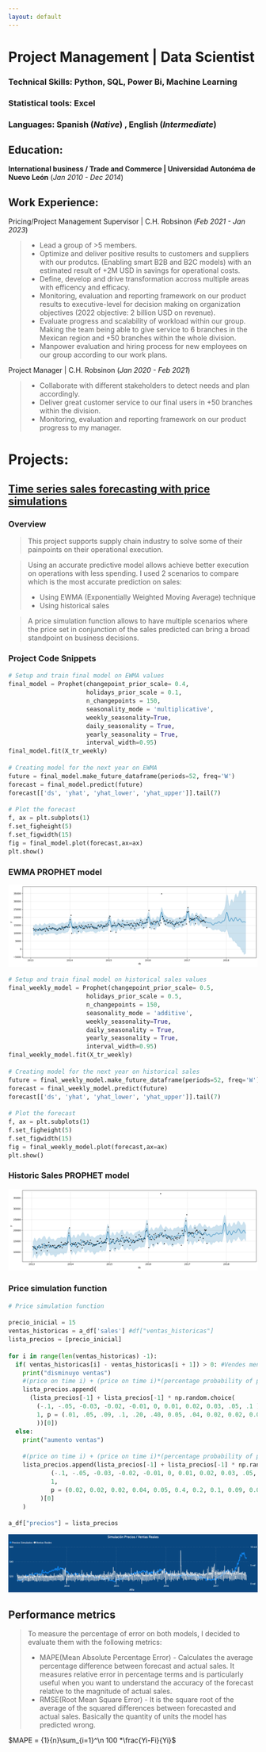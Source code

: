 ```yaml
---
layout: default
---
```

# Project Management | Data Scientist

### Technical Skills: Python, SQL, Power Bi, Machine Learning

### Statistical tools: Excel

### Languages: Spanish (_Native_) , English (_Intermediate_)


## Education:
**International business / Trade and Commerce | Universidad Autonóma de Nuevo León** (_Jan 2010 - Dec 2014_)

## Work Experience:
 Pricing/Project Management Supervisor | C.H. Robsinon (_Feb 2021 - Jan 2023_)
    
   > * Lead a group of >5 members.
   > * Optimize and deliver positive results to customers and suppliers with our produtcs. (Enabling smart B2B and B2C models) with an estimated result of +2M USD in savings for operational costs.
   > * Define, develop and drive transformation accross multiple areas with efficency and efficacy.
   > * Monitoring, evaluation and reporting framework on our product results to executive-level for decision making on organization objectives (2022 objective: 2 billion USD on revenue).
   > * Evaluate progress and scalability of workload within our group. Making the team being able to give service to 6 branches in the Mexican region and +50 branches within the whole division.
   > * Manpower evaluation and hiring process for new employees on our group according to our work plans.


 Project Manager | C.H. Robsinon (_Jan 2020 - Feb 2021_)
    
   > * Collaborate with different stakeholders to detect needs and plan accordingly.
   > * Deliver great customer service to our final users in +50 branches within the division.
   > * Monitoring, evaluation and reporting framework on our product progress to my manager.

# Projects: 

## [Time series sales forecasting with price simulations](https://github.com/IvanMontoya09/Time-series-forecasting-and-price-simulations)

### Overview

> This project supports supply chain industry to solve some of their painpoints on their operational execution.

> Using an accurate predictive model allows achieve better execution on operations with less spending. I used 2 scenarios to compare which is the most accurate prediction on sales:
> * Using EWMA (Exponentially Weighted Moving Average) technique
> * Using historical sales   

> A price simulation function allows to have multiple scenarios where the price set in conjunction of the sales predicted can bring a broad standpoint on business decisions.

### Project Code Snippets 

```python
# Setup and train final model on EWMA values
final_model = Prophet(changepoint_prior_scale= 0.4,
                      holidays_prior_scale = 0.1,
                      n_changepoints = 150,
                      seasonality_mode = 'multiplicative',
                      weekly_seasonality=True,
                      daily_seasonality = True,
                      yearly_seasonality = True,
                      interval_width=0.95)
final_model.fit(X_tr_weekly)

# Creating model for the next year on EWMA
future = final_model.make_future_dataframe(periods=52, freq='W')
forecast = final_model.predict(future)
forecast[['ds', 'yhat', 'yhat_lower', 'yhat_upper']].tail(7)

# Plot the forecast
f, ax = plt.subplots(1)
f.set_figheight(5)
f.set_figwidth(15)
fig = final_model.plot(forecast,ax=ax)
plt.show()

```

### EWMA PROPHET model

![EWMA PROPHET model](assets/img/PROPHET_EWMA.png)

```python
# Setup and train final model on historical sales values
final_weekly_model = Prophet(changepoint_prior_scale= 0.5,
                      holidays_prior_scale = 0.5,
                      n_changepoints = 150,
                      seasonality_mode = 'additive',                      
                      weekly_seasonality=True,
                      daily_seasonality = True,
                      yearly_seasonality = True,
                      interval_width=0.95)
final_weekly_model.fit(X_tr_weekly)

# Creating model for the next year on historical sales
future = final_weekly_model.make_future_dataframe(periods=52, freq='W')
forecast = final_weekly_model.predict(future)
forecast[['ds', 'yhat', 'yhat_lower', 'yhat_upper']].tail(7)

# Plot the forecast
f, ax = plt.subplots(1)
f.set_figheight(5)
f.set_figwidth(15)
fig = final_weekly_model.plot(forecast,ax=ax)
plt.show()

```

### Historic Sales PROPHET model

![Historic Sales PROPHET model](assets/img/PROPHET_VENTAS_REALES.png)


### Price simulation function

```python
# Price simulation function

precio_inicial = 15
ventas_historicas = a_df['sales'] #df["ventas_historicas"]
lista_precios = [precio_inicial]

for i in range(len(ventas_historicas) -1):
  if( ventas_historicas[i] - ventas_historicas[i + 1]) > 0: #Vendes menos al siguiente día
    print("disminuyo ventas")
    #(price on time i) + (price on time i)*(percentage probability of price discount)
    lista_precios.append(
      (lista_precios[-1] + lista_precios[-1] * np.random.choice( 
        (-.1, -.05, -0.03, -0.02, -0.01, 0, 0.01, 0.02, 0.03, .05, .1 ), 
        1, p = (.01, .05, .09, .1, .20, .40, 0.05, .04, 0.02, 0.02, 0.02)
        ))[0])
  else:
    print("aumento ventas")

    #(price on time i) + (price on time i)*(percentage probability of price increase)
    lista_precios.append(lista_precios[-1] + lista_precios[-1] * np.random.choice(
            (-.1, -.05, -0.03, -0.02, -0.01, 0, 0.01, 0.02, 0.03, .05, .1 ), 
            1,
            p = (0.02, 0.02, 0.02, 0.04, 0.05, 0.4, 0.2, 0.1, 0.09, 0.05, 0.01) 
         )[0]
    )

a_df["precios"] = lista_precios

```
![Simulación de precios](assets/img/SIMULACION_PRECIOS.PNG)


## Performance metrics
> To measure the percentage of error on both models, I decided to evaluate them with the following metrics:
>* MAPE(Mean Absolute Percentage Error) - Calculates the average percentage difference between forecast and actual sales. It measures relative error in percentage terms and is particularly useful when you want to understand the accuracy of the forecast relative to the magnitude of actual sales.
>* RMSE(Root Mean Square Error) - It is the square root of the average of the squared differences between forecasted and actual sales. Basically the quantity of units the model has predicted wrong.

$MAPE = {1}{n}\sum_{i=1}^\n 100 *\frac{Yi-Fi}{Yi}$
